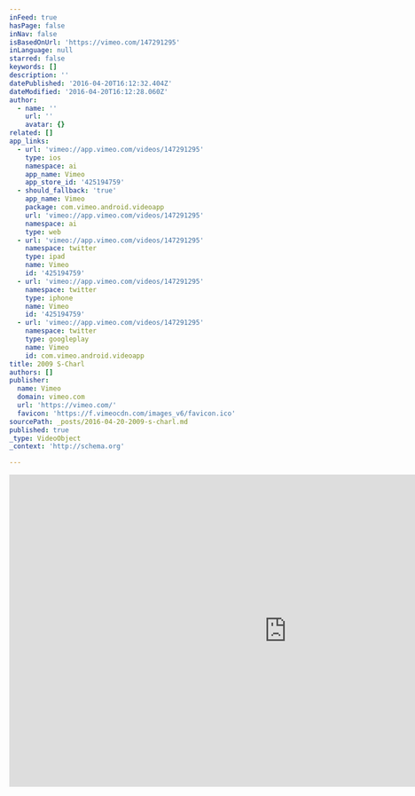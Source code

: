 ```yaml
---
inFeed: true
hasPage: false
inNav: false
isBasedOnUrl: 'https://vimeo.com/147291295'
inLanguage: null
starred: false
keywords: []
description: ''
datePublished: '2016-04-20T16:12:32.404Z'
dateModified: '2016-04-20T16:12:28.060Z'
author:
  - name: ''
    url: ''
    avatar: {}
related: []
app_links:
  - url: 'vimeo://app.vimeo.com/videos/147291295'
    type: ios
    namespace: ai
    app_name: Vimeo
    app_store_id: '425194759'
  - should_fallback: 'true'
    app_name: Vimeo
    package: com.vimeo.android.videoapp
    url: 'vimeo://app.vimeo.com/videos/147291295'
    namespace: ai
    type: web
  - url: 'vimeo://app.vimeo.com/videos/147291295'
    namespace: twitter
    type: ipad
    name: Vimeo
    id: '425194759'
  - url: 'vimeo://app.vimeo.com/videos/147291295'
    namespace: twitter
    type: iphone
    name: Vimeo
    id: '425194759'
  - url: 'vimeo://app.vimeo.com/videos/147291295'
    namespace: twitter
    type: googleplay
    name: Vimeo
    id: com.vimeo.android.videoapp
title: 2009 S-Charl
authors: []
publisher:
  name: Vimeo
  domain: vimeo.com
  url: 'https://vimeo.com/'
  favicon: 'https://f.vimeocdn.com/images_v6/favicon.ico'
sourcePath: _posts/2016-04-20-2009-s-charl.md
published: true
_type: VideoObject
_context: 'http://schema.org'

---
```

<iframe src="https://cdn.embedly.com/widgets/media.html?src=https%3A%2F%2Fplayer.vimeo.com%2Fvideo%2F147291295&amp;url=https%3A%2F%2Fvimeo.com%2F147291295&amp;image=http%3A%2F%2Fi.vimeocdn.com%2Fvideo%2F545916383_960.jpg&amp;key=b7d04c9b404c499eba89ee7072e1c4f7&amp;type=text%2Fhtml&amp;schema=vimeo" width="1000" height="563" scrolling="no" frameborder="0" allowfullscreen="" style=""></iframe>